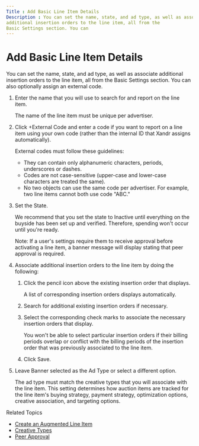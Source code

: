 ```yaml
---
Title : Add Basic Line Item Details
Description : You can set the name, state, and ad type, as well as associate
additional insertion orders to the line item, all from the
Basic Settings section. You can
---
```



# Add Basic Line Item Details



You can set the name, state, and ad type, as well as associate
additional insertion orders to the line item, all from the
Basic Settings section. You can
also optionally assign an external code.



1.  Enter the name that you will use to search for
    and report on the line item.
    

    The name of the line item must be unique per advertiser.

    
2.  Click +External
    Code and enter a code if you want to report on a line item
    using your own code (rather than the internal ID that
    Xandr assigns automatically).
    

    External codes must follow these guidelines:
    - They can contain only alphanumeric characters, periods,
      underscores or dashes.
    - Codes are not case-sensitive (upper-case and lower-case characters
      are treated the same).
    - No two objects can use the same code per advertiser. For example,
      two line items cannot both use code "ABC."

    
3.  Set the
    State.
    

    We recommend that you set the state to
    Inactive until everything on the
    buyside has been set up and verified. Therefore, spending won't
    occur until you're ready.
    

    Note: If a user's settings require
    them to receive approval before activating a line item, a banner
    message will display stating that peer approval is required.

    

    
4.  Associate additional insertion orders to the
    line item by doing the following:
    1.  Click the pencil icon above the existing
        insertion order that displays.
        

        A list of corresponding insertion orders displays automatically.

        
    2.  Search for additional existing insertion
        orders if necessary.
    3.  Select the corresponding check marks to
        associate the necessary insertion orders that display.
        

        You won't be able to select particular insertion orders if their
        billing periods overlap or conflict with the billing periods of
        the insertion order that was previously associated to the line
        item.

        
    4.  Click
        Save.
5.  Leave Banner
    selected as the Ad Type or select
    a different option.
    

    The ad type must match the creative types that you will associate
    with the line item. This setting determines how auction items are
    tracked for the line item's buying strategy, payment strategy,
    optimization options, creative association, and targeting options.

    



<div id="ID-000019db__postreq_jbn_gq1_glb"
>

Related Topics

- <a href="create-an-augmented-line-item-ali.html" class="xref"
  title="You create augmented line items (ALIs) to define your financial relationship with an advertiser, set up targeting for an advertising campaign, and schedule your advertisements to run.">Create
  an Augmented Line Item</a>
- <a href="creative-types.html" class="xref"
  title="You can host a variety of creative types with Xandr or traffic them through third-party ad servers.">Creative
  Types</a>
- <a href="peer-approval.html" class="xref">Peer Approval</a>






